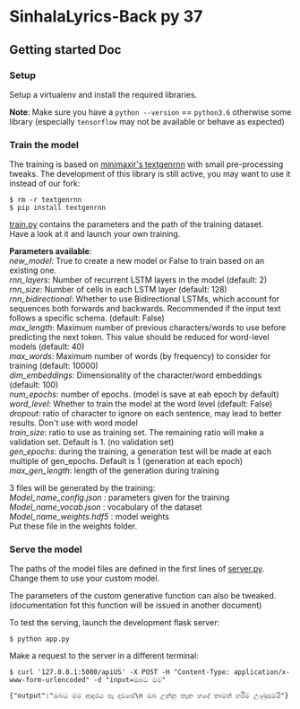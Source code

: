 # SinhalaLyrics-Back py 37 


## Getting started  Doc
### Setup

Setup a virtualenv and install the required libraries.

**Note**: Make sure you have a `python --version` == `python3.6` otherwise some library (especially `tensorflow` may not 
be available or behave as expected)

    
###  Train the model
The training is based on [minimaxir's textgenrnn](https://github.com/minimaxir/textgenrnn) with small pre-processing tweaks.
The development of this library is still active, you may want to use it instead of our fork:
    
    $ rm -r textgenrnn  
    $ pip install textgenrnn    
    
[train.py](train.py) contains the parameters and the path of the training dataset.  
Have a look at it and launch your own training.

**Parameters available**:   
*new_model*: True to create a new model or False to train based on an existing one.  
*rnn_layers*: Number of recurrent LSTM layers in the model (default: 2)  
*rnn_size*: Number of cells in each LSTM layer (default: 128)  
*rnn_bidirectional*: Whether to use Bidirectional LSTMs, which account for sequences both forwards and backwards. Recommended if the input text follows a specific schema. (default: False)  
*max_length*: Maximum number of previous characters/words to use before predicting the next token. This value should be reduced for word-level models (default: 40)  
*max_words*: Maximum number of words (by frequency) to consider for training (default: 10000)  
*dim_embeddings*: Dimensionality of the character/word embeddings (default: 100)  
*num_epochs*: number of epochs. (model is save at eah epoch by default)  
*word_level*: Whether to train the model at the word level (default: False)  
*dropout*: ratio of character to ignore on each sentence, may lead to better results. Don't use with word model  
*train_size*: ratio to use as training set. The remaining ratio will make a validation set. Default is 1. (no validation set)  
*gen_epochs*: during the training, a generation test will be made at each multiple of gen_epochs. Default is 1 (generation at each epoch)  
*max_gen_length*: length of the generation during training  

3 files will be generated by the training:  
*Model_name_config.json* : parameters given for the training  
*Model_name_vocab.json*  : vocabulary of the dataset  
*Model_name_weights.hdf5* : model weights   
Put these file in the weights folder.  

### Serve the model
The paths of the model files are defined in the first lines of [server.py](server.py).  
Change them to use your custom model.

The parameters of the custom generative function can also be tweaked.  
(documentation fot this function will be issued in another document)

To test the serving, launch the development flask server:
 
    $ python app.py
    
Make a request to the server in a different terminal:
  
    $ curl '127.0.0.1:5000/apiUS' -X POST -H "Content-Type: application/x-www-form-urlencoded" -d "input=ඔබට මම"  
  
    {"output":"ඔබට මම ආදරය පෑ දවසේ\n ඔබ උන්නු තැන හදේ තාමත් හරිම උණුසුමයි"}

